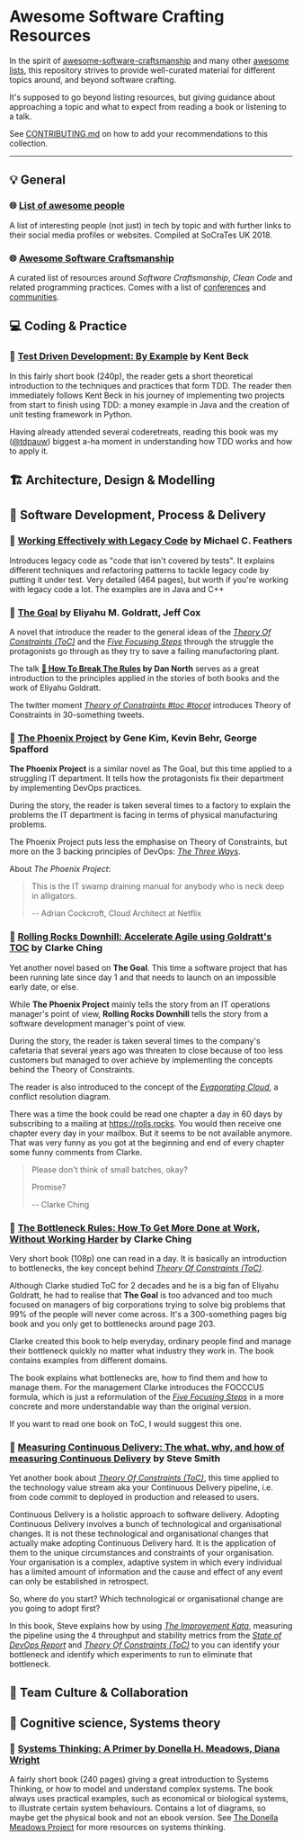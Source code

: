 # Awesome Software Crafting Resources

In the spirit of [awesome-software-craftsmanship](https://github.com/benas/awesome-software-craftsmanship) and many other [awesome lists](https://github.com/sindresorhus/awesome), this repository strives to provide well-curated material for different topics around, and beyond software crafting.

It's supposed to go beyond listing resources, but giving guidance about approaching a topic and what to expect from reading a book or listening to a talk.

See [CONTRIBUTING.md](./CONTRIBUTING.md) on how to add your recommendations to this collection.

----

## 💡 General

### 🌐 [List of awesome people](https://github.com/lscc/socrates-uk/wiki/List-of-awesome-people-to-recommend-to-new-devs)

A list of interesting people (not just) in tech by topic and with further links to their social media profiles or websites. Compiled at SoCraTes UK 2018.

### 🌐 [Awesome Software Craftsmanship](https://github.com/benas/awesome-software-craftsmanship)

A curated list of resources around *Software Craftsmanship*, *Clean Code* and related programming practices. Comes with a list of [conferences](https://github.com/benas/awesome-software-craftsmanship#school-conferences) and [communities](https://github.com/benas/awesome-software-craftsmanship#school-communities).

## 💻 Coding & Practice ‍

### 📖 [Test Driven Development: By Example](https://www.goodreads.com/book/show/387190.Test_Driven_Development) by Kent Beck

In this fairly short book (240p), the reader gets a short theoretical introduction to the techniques and practices that form TDD. The reader then immediately follows Kent Beck in his journey of implementing two projects from start to finish using TDD: a money example in Java and the creation of unit testing framework in Python.

Having already attended several coderetreats, reading this book was my ([@tdpauw](https://twitter.com/tdpauw)) biggest a-ha moment in understanding how TDD works and how to apply it.

## 🏗️ Architecture, Design & Modelling

## 🚀 Software Development, Process & Delivery

### 📖 [Working Effectively with Legacy Code](https://www.goodreads.com/book/show/44919.Working_Effectively_with_Legacy_Code) by Michael C. Feathers

Introduces legacy code as "code that isn't covered by tests". It explains different techniques and refactoring patterns to tackle legacy code by putting it under test. Very detailed (464 pages), but worth if you're working with legacy code a lot. The examples are in Java and C++

### 📖 [The Goal](https://www.goodreads.com/book/show/113934.The_Goal) by Eliyahu M. Goldratt,  Jeff Cox

A novel that introduce the reader to the general ideas of the [*Theory Of Constraints (ToC)*](https://en.wikipedia.org/wiki/Theory_of_constraints) and the [*Five Focusing Steps*](https://www.tocinstitute.org/five-focusing-steps.html) through the struggle the protagonists go through as they try to save a failing manufactoring plant.

The talk **[🎥 How To Break The Rules](https://www.youtube.com/watch?v=hZFShSjAhlQ) by Dan North** serves as a great introduction to the principles applied in the stories of both books and the work of Eliyahu Goldratt.

The twitter moment [*Theory of Constraints #toc #tocot*](https://twitter.com/i/moments/1063540260179726336) introduces Theory of Constraints in 30-something tweets.

### 📖 [The Phoenix Project](https://www.goodreads.com/book/show/17255186-the-phoenix-project) by Gene Kim,  Kevin Behr, George Spafford

**The Phoenix Project** is a similar novel as The Goal, but this time applied to a struggling IT department. It tells how the protagonists fix their department by implementing DevOps practices.

During the story, the reader is taken several times to a factory to explain the problems the IT department is facing in terms of physical manufacturing problems.

The Phoenix Project puts less the emphasise on Theory of Constraints, but more on the 3 backing principles of DevOps: [*The Three Ways*](https://itrevolution.com/the-three-ways-principles-underpinning-devops/).

About *The Phoenix Project*:
> This is the IT swamp draining manual for anybody who is neck deep in alligators.
>
> -- Adrian Cockcroft, Cloud Architect at Netflix

### 📖 [Rolling Rocks Downhill: Accelerate Agile using Goldratt's TOC](https://www.goodreads.com/book/show/25460979-rolling-rocks-downhill) by Clarke Ching

Yet another novel based on **The Goal**. This time a software project that has been running late since day 1 and that needs to launch on an impossible early date, or else.

While **The Phoenix Project** mainly tells the story from an IT operations manager's point of view, **Rolling Rocks Downhill** tells the story from a software development manager's point of view.

During the story, the reader is taken several times to the company's cafetaria that several years ago was threaten to close because of too less customers but managed to over achieve by implementing the concepts behind the Theory of Constraints.

The reader is also introduced to the concept of the [*Evaporating Cloud*](https://wikipedia.org/wiki/Evaporating_Cloud), a conflict resolution diagram.

There was a time the book could be read one chapter a day in 60 days by subscribing to a mailing at https://rolls.rocks. You would then receive one chapter every day in your mailbox. But it seems to be not available anymore. That was very funny as you got at the beginning and end of every chapter some funny comments from Clarke.

> Please don't think of small batches, okay?
>
> Promise?
>
> -- Clarke Ching

### 📖 [The Bottleneck Rules: How To Get More Done at Work, Without Working Harder](https://www.goodreads.com/book/show/40279575-the-bottleneck-rules) by Clarke Ching

Very short book (108p) one can read in a day. It is basically an introduction to bottlenecks, the key concept behind [*Theory Of Constraints (ToC)*](https://en.wikipedia.org/wiki/Theory_of_constraints). 

Although Clarke studied ToC for 2 decades and he is a big fan of Eliyahu Goldratt, he had to realise that **The Goal** is too advanced and too much focused on managers of big corporations trying to solve big problems that 99% of the people will never come across. It's a 300-something pages big book and you only get to bottlenecks around page 203.

Clarke created this book to help everyday, ordinary people find and manage their bottleneck quickly no matter what industry they work in. The book contains examples from different domains.

The book explains what bottlenecks are, how to find them and how to manage them. For the management Clarke introduces the FOCCCUS formula, which is just a reformulation of the [*Five Focusing Steps*](https://www.tocinstitute.org/five-focusing-steps.html) in a more concrete and more understandable way than the original version.

If you want to read one book on ToC, I would suggest this one.

### 📖 [Measuring Continuous Delivery: The what, why, and how of measuring Continuous Delivery](https://www.goodreads.com/book/show/35508935-measuring-continuous-delivery) by Steve Smith

Yet another book about [*Theory Of Constraints (ToC)*](https://en.wikipedia.org/wiki/Theory_of_constraints), this time applied to the technology value stream aka your Continuous Delivery pipeline, i.e. from code commit to deployed in production and released to users.

Continuous Delivery is a holistic approach to software delivery. Adopting Continuous Delivery involves a bunch of technological and organisational changes. It is not these technological and organisational changes that actually make adopting Continuous Delivery hard. It is the application of them to the unique circumstances and constraints of your organisation. Your organisation is a complex, adaptive system in which every individual has a limited amount of information and the cause and effect of any event can only be established in retrospect.

So, where do you start? Which technological or organisational change are you going to adopt first?

In this book, Steve explains how by using [*The Improvement Kata*](http://www-personal.umich.edu/~mrother/The_Improvement_Kata.html), measuring the pipeline using the 4 throughput and stability metrics from the [*State of DevOps Report*](https://puppet.com/resources/whitepaper/state-of-devops-report) and [*Theory Of Constraints (ToC)*](https://en.wikipedia.org/wiki/Theory_of_constraints) to you can identify your bottleneck and identify which experiments to run to eliminate that bottleneck.

## 🤗 Team Culture & Collaboration

## 🤔 Cognitive science, Systems theory

### 📖 [Systems Thinking: A Primer by Donella H. Meadows, Diana Wright](https://www.goodreads.com/book/show/3828902-thinking-in-systems)

A fairly short book (240 pages) giving a great introduction to Systems Thinking, or how to model and understand complex systems. The book always uses practical examples, such as economical or biological systems, to illustrate certain system behaviours. Contains a lot of diagrams, so maybe get the physical book and not an ebook version. See [The Donella Meadows Project](http://donellameadows.org/systems-thinking-resources/) for more resources on systems thinking.
